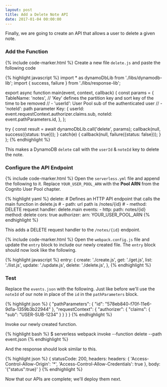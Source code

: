 ```yaml
---
layout: post
title: Add a Delete Note API
date: 2017-01-04 00:00:00
---
```


Finally, we are going to create an API that allows a user to delete a given note.

### Add the Function

{% include code-marker.html %} Create a new file `delete.js` and paste the following code

{% highlight javascript %}
import * as dynamoDbLib from './libs/dynamodb-lib';
import { success, failure } from './libs/response-lib';

export async function main(event, context, callback) {
  const params = {
    TableName: 'notes',
    // 'Key' defines the partition key and sort key of the time to be removed
    // - 'userId': User Pool sub of the authenticated user
    // - 'noteId': path parameter
    Key: {
      userId: event.requestContext.authorizer.claims.sub,
      noteId: event.pathParameters.id,
    },
  };

  try {
    const result = await dynamoDbLib.call('delete', params);
    callback(null, success({status: true}));
  }
  catch(e) {
    callback(null, failure({status: false}));
  }
};
{% endhighlight %}

This makes a DynamoDB `delete` call with the `userId` & `noteId` key to delete the note.

### Configure the API Endpoint

{% include code-marker.html %} Open the `serverless.yml` file and append the following to it. Replace `YOUR_USER_POOL_ARN` with the **Pool ARN** from the Cognito User Pool chapter.

{% highlight yaml %}
  delete:
    # Defines an HTTP API endpoint that calls the main function in delete.js
    # - path: url path is /notes/{id}
    # - method: DELETE request
    handler: delete.main
    events:
      - http:
          path: notes/{id}
          method: delete
          cors: true
          authorizer:
            arn: YOUR_USER_POOL_ARN
{% endhighlight %}

This adds a DELETE request handler to the `/notes/{id}` endpoint.

{% include code-marker.html %} Open the `webpack.config.js` file and update the `entry` block to include our newly created file. The `entry` block should now look like the following.

{% highlight javascript %}
  entry: {
    create: './create.js',
    get: './get.js',
    list: './list.js',
    update: './update.js',
    delete: './delete.js',
  },
{% endhighlight %}

### Test

Replace the `events.json` with the following. Just like before we'll use the `noteId` of our note in place of the `id` in the `pathParameters` block.

{% highlight json %}
{
  "pathParameters": {
    "id": "578eb840-f70f-11e6-9d1a-1359b3b22944"
  },
  "requestContext": {
    "authorizer": {
      "claims": {
        "sub": "USER-SUB-1234"
      }
    }
  }
}
{% endhighlight %}

Invoke our newly created function.

{% highlight bash %}
$ serverless webpack invoke --function delete --path event.json
{% endhighlight %}

And the response should look similar to this.

{% highlight json %}
{
  statusCode: 200,
  headers: 
  headers: {
    'Access-Control-Allow-Origin': '*',
    'Access-Control-Allow-Credentials': true
  },
  body: '{"status":true}'
}
{% endhighlight %}

Now that our APIs are complete; we'll deploy them next.
